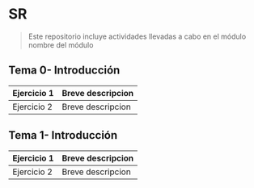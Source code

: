 # SR
> Este repositorio incluye actividades llevadas a cabo en el módulo nombre del módulo
## Tema 0- Introducción
| Ejercicio 1 | Breve descripcion |
| ----------- | ----------------- |
| Ejercicio 2 | Breve descripcion |

## Tema 1- Introducción
| Ejercicio 1 | Breve descripcion |
| ----------- | ----------------- |
| Ejercicio 2 | Breve descripcion |
